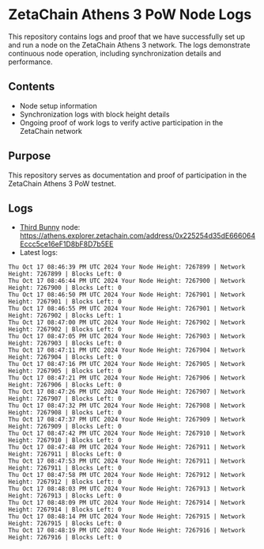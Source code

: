 # ZetaChain Athens 3 PoW Node Logs
This repository contains logs and proof that we have successfully set up and run a node on the ZetaChain Athens 3 network. The logs demonstrate continuous node operation, including synchronization details and performance.

## Contents
- Node setup information
- Synchronization logs with block height details
- Ongoing proof of work logs to verify active participation in the ZetaChain network

## Purpose
This repository serves as documentation and proof of participation in the ZetaChain Athens 3 PoW testnet.

## Logs

- [Third Bunny](https://thirdbunny.xyz/) node: https://athens.explorer.zetachain.com/address/0x225254d35dE666064Eccc5ce16eF1D8bF8D7b5EE
- Latest logs:
```
Thu Oct 17 08:46:39 PM UTC 2024 Your Node Height: 7267899 | Network Height: 7267899 | Blocks Left: 0
Thu Oct 17 08:46:44 PM UTC 2024 Your Node Height: 7267900 | Network Height: 7267900 | Blocks Left: 0
Thu Oct 17 08:46:50 PM UTC 2024 Your Node Height: 7267901 | Network Height: 7267901 | Blocks Left: 0
Thu Oct 17 08:46:55 PM UTC 2024 Your Node Height: 7267901 | Network Height: 7267902 | Blocks Left: 1
Thu Oct 17 08:47:00 PM UTC 2024 Your Node Height: 7267902 | Network Height: 7267902 | Blocks Left: 0
Thu Oct 17 08:47:05 PM UTC 2024 Your Node Height: 7267903 | Network Height: 7267903 | Blocks Left: 0
Thu Oct 17 08:47:11 PM UTC 2024 Your Node Height: 7267904 | Network Height: 7267904 | Blocks Left: 0
Thu Oct 17 08:47:16 PM UTC 2024 Your Node Height: 7267905 | Network Height: 7267905 | Blocks Left: 0
Thu Oct 17 08:47:21 PM UTC 2024 Your Node Height: 7267906 | Network Height: 7267906 | Blocks Left: 0
Thu Oct 17 08:47:26 PM UTC 2024 Your Node Height: 7267907 | Network Height: 7267907 | Blocks Left: 0
Thu Oct 17 08:47:32 PM UTC 2024 Your Node Height: 7267908 | Network Height: 7267908 | Blocks Left: 0
Thu Oct 17 08:47:37 PM UTC 2024 Your Node Height: 7267909 | Network Height: 7267909 | Blocks Left: 0
Thu Oct 17 08:47:42 PM UTC 2024 Your Node Height: 7267910 | Network Height: 7267910 | Blocks Left: 0
Thu Oct 17 08:47:48 PM UTC 2024 Your Node Height: 7267911 | Network Height: 7267911 | Blocks Left: 0
Thu Oct 17 08:47:53 PM UTC 2024 Your Node Height: 7267911 | Network Height: 7267911 | Blocks Left: 0
Thu Oct 17 08:47:58 PM UTC 2024 Your Node Height: 7267912 | Network Height: 7267912 | Blocks Left: 0
Thu Oct 17 08:48:03 PM UTC 2024 Your Node Height: 7267913 | Network Height: 7267913 | Blocks Left: 0
Thu Oct 17 08:48:09 PM UTC 2024 Your Node Height: 7267914 | Network Height: 7267914 | Blocks Left: 0
Thu Oct 17 08:48:14 PM UTC 2024 Your Node Height: 7267915 | Network Height: 7267915 | Blocks Left: 0
Thu Oct 17 08:48:19 PM UTC 2024 Your Node Height: 7267916 | Network Height: 7267916 | Blocks Left: 0
```

